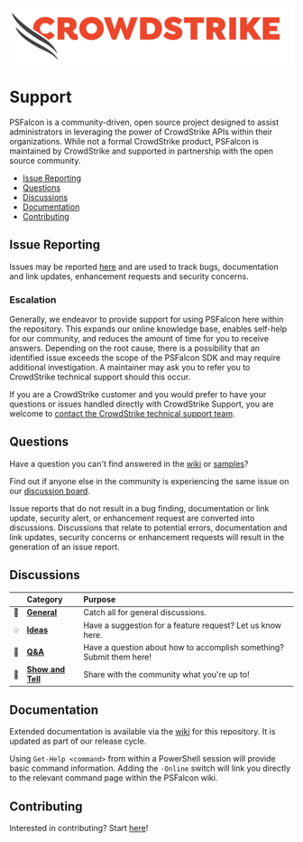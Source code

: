 ![CrowdStrike Falcon](https://raw.githubusercontent.com/CrowdStrike/falconpy/main/docs/asset/cs-logo.png)

# Support
PSFalcon is a community-driven, open source project designed to assist administrators in leveraging the power of
CrowdStrike APIs within their organizations. While not a formal CrowdStrike product, PSFalcon is maintained by
CrowdStrike and supported in partnership with the open source community.

- [Issue Reporting](#issue-reporting)
- [Questions](#questions)
- [Discussions](#discussions)
- [Documentation](#documentation)
- [Contributing](#contributing)

## Issue Reporting
Issues may be reported [here](https://github.com/CrowdStrike/psfalcon/issues/new/choose) and are used to track
bugs, documentation and link updates, enhancement requests and security concerns.

### Escalation
Generally, we endeavor to provide support for using PSFalcon here within the repository. This expands our online
knowledge base, enables self-help for our community, and reduces the amount of time for you to receive answers.
Depending on the root cause, there is a possibility that an identified issue exceeds the scope of the PSFalcon
SDK and may require additional investigation. A maintainer may ask you to refer you to CrowdStrike technical
support should this occur.

If you are a CrowdStrike customer and you would prefer to have your questions or issues handled directly with
CrowdStrike Support, you are welcome to [contact the CrowdStrike technical support team](https://supportportal.crowdstrike.com/).

## Questions
Have a question you can't find answered in the [wiki](https://github.com/CrowdStrike/psfalcon/wiki) or [samples](https://github.com/CrowdStrike/psfalcon/tree/main/samples)?

Find out if anyone else in the community is experiencing the same issue on our [discussion board](https://github.com/CrowdStrike/psfalcon/discussions).

Issue reports that do not result in a bug finding, documentation or link update, security alert, or enhancement
request are converted into discussions. Discussions that relate to potential errors, documentation and link
updates, security concerns or enhancement requests will result in the generation of an issue report.

## Discussions
| | Category | Purpose |
| :--: | :--- | :--- |
| :speech_balloon: | [**General**](https://github.com/CrowdStrike/psfalcon/discussions/categories/general) | Catch all for general discussions. |
| :bulb: | [**Ideas**](https://github.com/CrowdStrike/psfalcon/discussions/categories/ideas) | Have a suggestion for a feature request? Let us know here. |
| :pray: | [**Q&A**](https://github.com/CrowdStrike/psfalcon/discussions/categories/q-a) | Have a question about how to accomplish something? Submit them here! |
| :raised_hands: | [**Show and Tell**](https://github.com/CrowdStrike/psfalcon/discussions/categories/show-and-tell) | Share with the community what you're up to! |

## Documentation
Extended documentation is available via the [wiki](https://github.com/CrowdStrike/psfalcon/wiki) for this
repository. It is updated as part of our release cycle.

Using `Get-Help <command>` from within a PowerShell session will provide basic command information. Adding the
`-Online` switch will link you directly to the relevant command page within the PSFalcon wiki.

## Contributing
Interested in contributing? Start [here](https://github.com/CrowdStrike/psfalcon/blob/main/CONTRIBUTING.md)!

